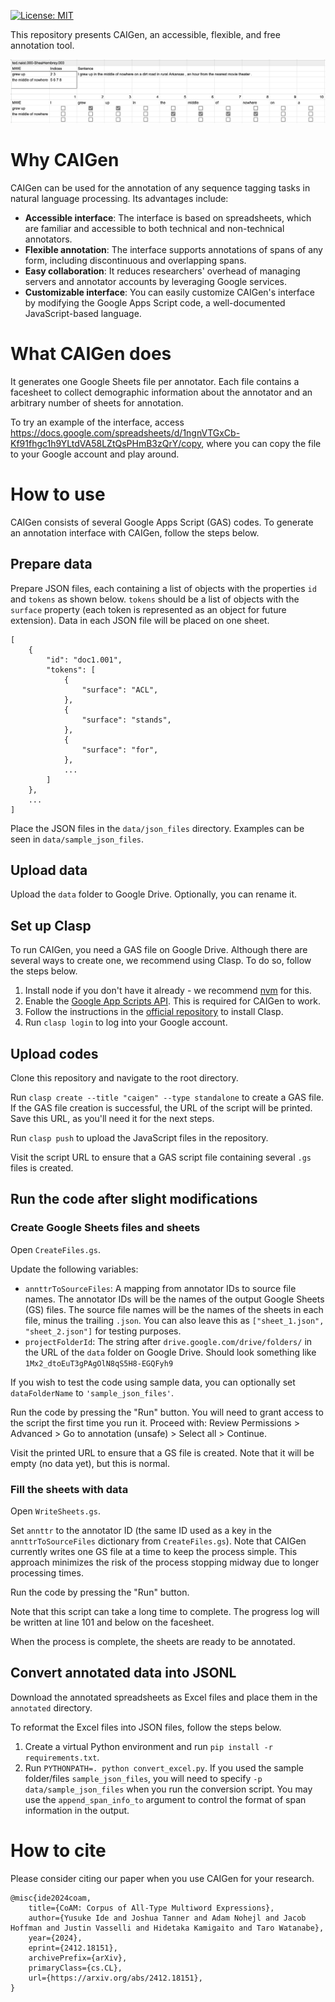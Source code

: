 [![License: MIT](https://img.shields.io/badge/License-MIT-yellow.svg)](LICENSE)

This repository presents CAIGen, an accessible, flexible, and free annotation tool.

![Interface](img/interface.png)

# Why CAIGen

CAIGen can be used for the annotation of any sequence tagging tasks in natural language processing. Its advantages include:

- **Accessible interface**: The interface is based on spreadsheets, which are familiar and accessible to both technical and non-technical annotators.
- **Flexible annotation**: The interface supports annotations of spans of any form, including discontinuous and overlapping spans.
- **Easy collaboration**: It reduces researchers' overhead of managing servers and annotator accounts by leveraging Google services.
- **Customizable interface**: You can easily customize CAIGen's interface by modifying the Google Apps Script code, a well-documented JavaScript-based language.

# What CAIGen does

It generates one Google Sheets file per annotator. Each file contains a facesheet to collect demographic information about the annotator and an arbitrary number of sheets for annotation.

To try an example of the interface, access https://docs.google.com/spreadsheets/d/1ngnVTGxCb-Kf91fhgc1h9YLtdVA58LZtQsPHmB3zQrY/copy, where you can copy the file to your Google account and play around.

# How to use

CAIGen consists of several Google Apps Script (GAS) codes. To generate an annotation interface with CAIGen, follow the steps below.

## Prepare data

Prepare JSON files, each containing a list of objects with the properties `id` and `tokens` as shown below. `tokens` should be a list of objects with the `surface` property (each token is represented as an object for future extension). Data in each JSON file will be placed on one sheet.
<!-- In JavaScript terminology, "list" is "array". But probably the users of CAIGen are more familiar with Python terminology. -->

```
[
    {
        "id": "doc1.001",
        "tokens": [
            {
                "surface": "ACL",
            },
            {
                "surface": "stands",
            },
            {
                "surface": "for",
            },
            ...
        ]
    },
    ...
]
```

<!-- Not yet implemented -->
<!-- When using pre-annotated data, the tag should denote the i`ndices of the spans the token belongs to. For example, `1` denotes that the token belongs to the first span in the sentence. If the token belongs to multiple spans, concatenate numbers with semicolons, like `1;2`.
```
"tokens": [
    {
        "surface": "ACL",
        "tag": ""
    },
    {
        "surface": "stands",
        "tag": "1"
    },
    ...
``` -->

Place the JSON files in the `data/json_files` directory. Examples can be seen in `data/sample_json_files`.

## Upload data

Upload the `data` folder to Google Drive. Optionally, you can rename it.

## Set up Clasp

To run CAIGen, you need a GAS file on Google Drive. Although there are several ways to create one, we recommend using Clasp. To do so, follow the steps below.

1. Install node if you don't have it already - we recommend [nvm](https://github.com/nvm-sh/nvm) for this.
2. Enable the [Google App Scripts API](https://script.google.com/home/usersettings). This is required for CAIGen to work. 
2. Follow the instructions in the [official repository](https://github.com/google/clasp) to install Clasp.
3. Run `clasp login` to log into your Google account.

## Upload codes

Clone this repository and navigate to the root directory.

Run `clasp create --title "caigen" --type standalone` to create a GAS file. If the GAS file creation is successful, the URL of the script will be printed. Save this URL, as you'll need it for the next steps. 

Run `clasp push` to upload the JavaScript files in the repository.

Visit the script URL to ensure that a GAS script file containing several `.gs` files is created.

## Run the code after slight modifications

### Create Google Sheets files and sheets

Open `CreateFiles.gs`.

Update the following variables:

- `annttrToSourceFiles`: A mapping from annotator IDs to source file names. The annotator IDs will be the names of the output Google Sheets (GS) files. The source file names will be the names of the sheets in each file, minus the trailing `.json`. You can also leave this as `["sheet_1.json", "sheet_2.json"]` for testing purposes. 
- `projectFolderId`: The string after `drive.google.com/drive/folders/` in the URL of the `data` folder on Google Drive. Should look something like `1Mx2_dtoEuT3gPAgOlN8qS5H8-EGQFyh9`

If you wish to test the code using sample data, you can optionally set `dataFolderName` to `'sample_json_files'`.

Run the code by pressing the "Run" button. You will need to grant access to the script the first time you run it. Proceed with: Review Permissions > Advanced > Go to annotation (unsafe) > Select all > Continue.

Visit the printed URL to ensure that a GS file is created. Note that it will be empty (no data yet), but this is normal. 

### Fill the sheets with data

Open `WriteSheets.gs`.

Set `annttr` to the annotator ID (the same ID used as a key in the `annttrToSourceFiles` dictionary from `CreateFiles.gs`). Note that CAIGen currently writes one GS file at a time to keep the process simple. This approach minimizes the risk of the process stopping midway due to longer processing times.

Run the code by pressing the "Run" button.

Note that this script can take a long time to complete. The progress log will be written at line 101 and below on the facesheet.

When the process is complete, the sheets are ready to be annotated.

## Convert annotated data into JSONL

Download the annotated spreadsheets as Excel files and place them in the `annotated` directory.

To reformat the Excel files into JSON files, follow the steps below.

1. Create a virtual Python environment and run `pip install -r requirements.txt`.
1. Run `PYTHONPATH=. python convert_excel.py`. If you used the sample folder/files `sample_json_files`, you will need to specify `-p data/sample_json_files` when you run the conversion script.  You may use the `append_span_info_to` argument to control the format of span information in the output.

# How to cite

Please consider citing our paper when you use CAIGen for your research.

```
@misc{ide2024coam,
    title={CoAM: Corpus of All-Type Multiword Expressions},
    author={Yusuke Ide and Joshua Tanner and Adam Nohejl and Jacob Hoffman and Justin Vasselli and Hidetaka Kamigaito and Taro Watanabe},
    year={2024},
    eprint={2412.18151},
    archivePrefix={arXiv},
    primaryClass={cs.CL},
    url={https://arxiv.org/abs/2412.18151},
}
```
